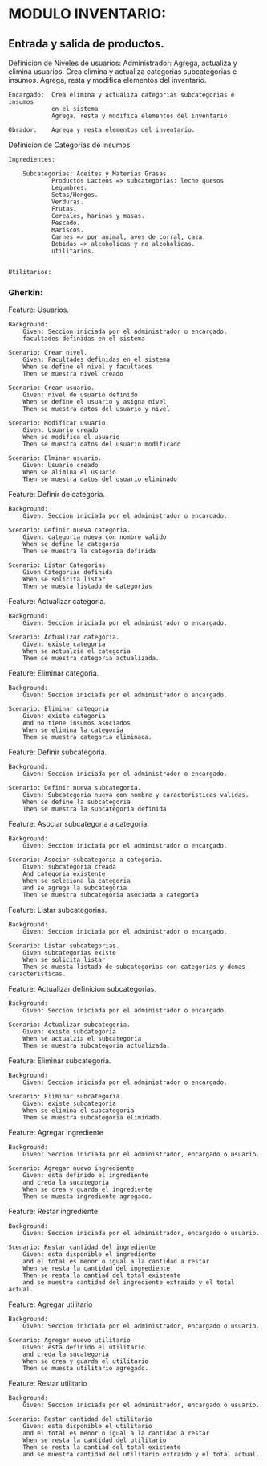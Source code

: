 # MODULO INVENTARIO:

## Entrada y salida de productos.

Definicion de Niveles de usuarios:
	Administrador: 	Agrega, actualiza y elimina usuarios.
					Crea elimina y actualiza categorias subcategorias e insumos.
					Agrega, resta y modifica elementos del inventario. 

	Encargado: 	Crea elimina y actualiza categorias subcategorias e insumos
				en el sistema
				Agrega, resta y modifica elementos del inventario.  

	Obrador:	Agrega y resta elementos del inventario.

Definicion de Categorias de insumos:
 
	Ingredientes:

		Subcategorias: Aceites y Materias Grasas.
				Productos Lacteos => subcategorias: leche quesos
				Legumbres.
				Setas/Hongos.
				Verduras.
				Frutas.
				Cereales, harinas y masas.
				Pescado.
				Mariscos.
				Carnes => por animal, aves de corral, caza. 
				Bebidas => alcoholicas y no alcoholicas.
				utilitarios.
	
	
	Utilitarios: 


### Gherkin: 

Feature: Usuarios.

	Background:
		Given: Seccion iniciada por el administrador o encargado.
		facultades definidas en el sistema	
	
	Scenario: Crear nivel. 
		Given: Facultades definidas en el sistema
		When se define el nivel y facultades
		Then se muestra nivel creado

	Scenario: Crear usuario.
		Given: nivel de usuario definido
		When se define el usuario y asigna nivel
		Then se muestra datos del usuario y nivel 

	Scenario: Modificar usuario.
		Given: Usuario creado
		When se modifica el usuario
		Then se muestra datos del usuario modificado

	Scenario: Elminar usuario.
		Given: Usuario creado
		When se alimina el usuario
		Then se muestra datos del usuario eliminado


Feature: Definir de categoria.

	Background:
		Given: Seccion iniciada por el administrador o encargado.

	Scenario: Definir nueva categoria.
		Given: categoria nueva con nombre valido
		When se define la categoria		
		Then se muestra la categoria definida 

	Scenario: Listar Categorias.
		Given Categorias definida
		When se solicita listar
		Then se muesta listado de categorias

Feature: Actualizar categoria.

	Background:
		Given: Seccion iniciada por el administrador o encargado.

	Scenario: Actualizar categoria. 
		Given: existe categoria
		When se actualzia el categoria 
		Them se muestra categoria actualizada.

Feature: Eliminar categoria.

	Background:
		Given: Seccion iniciada por el administrador o encargado.

	Scenario: Eliminar categoria 
		Given: existe categoria
		And no tiene insumos asociados
		When se elimina la categoria 
		Them se muestra categoria eliminada.

Feature: Definir subcategoria.

	Background:
		Given: Seccion iniciada por el administrador o encargado.

	Scenario: Definir nueva subcategoria.
		Given: Subcategoria nueva con nombre y caracteristicas validas.
		When se define la subcategoria		
		Then se muestra la subcategoria definida
		
Feature: Asociar subcategoria a categoria.

	Background:
		Given: Seccion iniciada por el administrador o encargado.

	Scenario: Asociar subcategoria a categoria.
		Given: subcategoria creada
		And categoria existente.
		When se seleciona la categoria
		and se agrega la subcategoria
		Then se muestra subcategoria asociada a categoria

Feature: Listar subcategorias.

	Background:
		Given: Seccion iniciada por el administrador o encargado.

	Scenario: Listar subcategorias.
		Given subcategorias existe
		When se solicita listar
		Then se muesta listado de subcategorias con categorias y demas caracteristicas.

Feature: Actualizar definicion subcategorias.

	Background:
		Given: Seccion iniciada por el administrador o encargado.

	Scenario: Actualizar subcategoria. 
		Given: existe subcategoria
		When se actualzia el subcategoria 
		Them se muestra subcategoria actualizada.

Feature: Eliminar subcategoria.

	Background:
		Given: Seccion iniciada por el administrador o encargado.

	Scenario: Eliminar subcategoria. 
		Given: existe subcategoria
		When se elimina el subcategoria 
		Them se muestra subcategoria eliminado.

Feature: Agregar ingrediente

	Background:
		Given: Seccion iniciada por el administrador, encargado o usuario.

	Scenario: Agregar nuevo ingrediente 
		Given: esta definido el ingrediente
		and creda la sucategoria
		When se crea y guarda el ingrediente
		Then se muesta ingrediente agregado.

Feature: Restar ingrediente

	Background:
		Given: Seccion iniciada por el administrador, encargado o usuario.

	Scenario: Restar cantidad del ingrediente 
		Given: esta disponible el ingrediente 
		and el total es menor o igual a la cantidad a restar
		When se resta la cantidad del ingrediente
		Then se resta la cantiad del total existente
		and se muestra cantidad del ingrediente extraido y el total actual.

Feature: Agregar utilitario

	Background:
		Given: Seccion iniciada por el administrador, encargado o usuario.

	Scenario: Agregar nuevo utilitario 
		Given: esta definido el utilitario
		and creda la sucategoria
		When se crea y guarda el utilitario
		Then se muesta utilitario agregado.

Feature: Restar utilitario

	Background:
		Given: Seccion iniciada por el administrador, encargado o usuario.

	Scenario: Restar cantidad del utilitario 
		Given: esta disponible el utilitario 
		and el total es menor o igual a la cantidad a restar
		When se resta la cantidad del utilitario
		Then se resta la cantiad del total existente
		and se muestra cantidad del utilitario extraido y el total actual.
